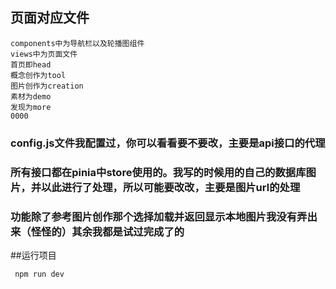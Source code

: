 

## 页面对应文件
```
components中为导航栏以及轮播图组件
views中为页面文件
首页即head
概念创作为tool
图片创作为creation
素材为demo
发现为more
0000
```

### config.js文件我配置过，你可以看看要不要改，主要是api接口的代理


### 所有接口都在pinia中store使用的。我写的时候用的自己的数据库图片，并以此进行了处理，所以可能要改改，主要是图片url的处理


### 功能除了参考图片创作那个选择加载并返回显示本地图片我没有弄出来（怪怪的）其余我都是试过完成了的

##运行项目
```
 npm run dev
```